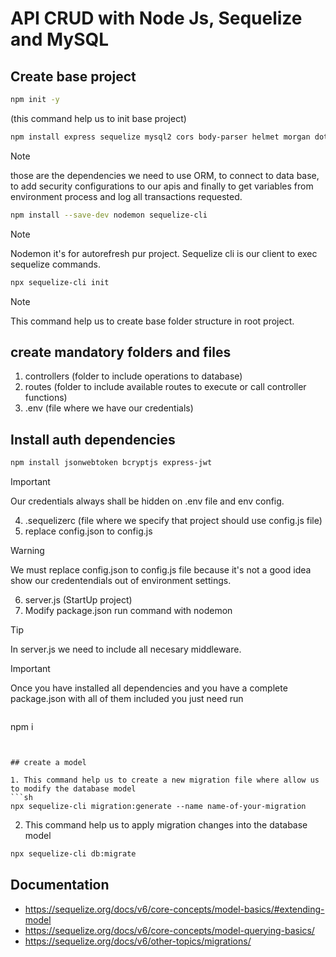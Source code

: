 # API CRUD with Node Js, Sequelize and MySQL

## Create base project

```sh
npm init -y
```
(this command help us to init base project)

```sh
npm install express sequelize mysql2 cors body-parser helmet morgan dotenv
```

> [!NOTE]  
> those are the dependencies we need to use ORM, to connect to data base, to add security configurations to our apis and finally to get variables from environment process and log all transactions requested.

```sh
npm install --save-dev nodemon sequelize-cli
```

> [!NOTE]  
> Nodemon it's for autorefresh pur project. Sequelize cli is our client to exec sequelize commands.

```sh
npx sequelize-cli init
```

> [!NOTE]  
> This command help us to create base folder structure in root project.

## create mandatory folders and files
1. controllers (folder to include operations to database)
2. routes (folder to include available routes to execute or call controller functions)
3. .env (file where we have our credentials)

## Install auth dependencies

```sh
npm install jsonwebtoken bcryptjs express-jwt
```

> [!IMPORTANT]  
> Our credentials always shall be hidden on .env file and env config.

4. .sequelizerc (file where we specify that project should use config.js file)
5. replace config.json to config.js

> [!WARNING]  
> We must replace config.json to config.js file because it's not a good idea show our credentendials out of environment settings.

6. server.js (StartUp project)
7. Modify package.json run command with nodemon

> [!TIP]
> In server.js we need to include all necesary middleware.

> [!IMPORTANT]  
> Once you have installed all dependencies and you have a complete package.json with all of them included
> you just need run
> ```sh
npm i
```


## create a model

1. This command help us to create a new migration file where allow us to modify the database model
```sh
npx sequelize-cli migration:generate --name name-of-your-migration
```

2. This command help us to apply migration changes into the database model
```sh
npx sequelize-cli db:migrate
```

## Documentation

- https://sequelize.org/docs/v6/core-concepts/model-basics/#extending-model
- https://sequelize.org/docs/v6/core-concepts/model-querying-basics/
- https://sequelize.org/docs/v6/other-topics/migrations/
